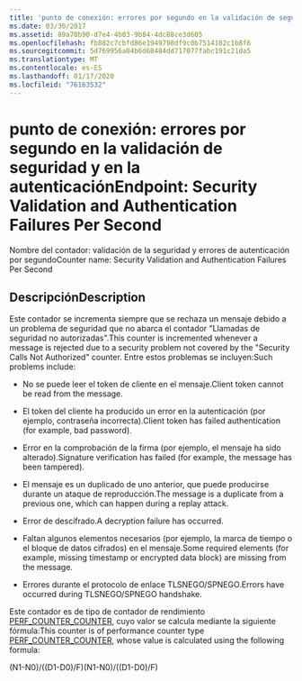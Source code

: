 ```yaml
---
title: 'punto de conexión: errores por segundo en la validación de seguridad y en la autenticación'
ms.date: 03/30/2017
ms.assetid: 89a70b90-d7e4-4b03-9b84-4dc88ce3d605
ms.openlocfilehash: fb882c7cbfd86e1949798df9c0b7514182c1b8f6
ms.sourcegitcommit: 5d769956a04b6d68484dd717077fabc191c21da5
ms.translationtype: MT
ms.contentlocale: es-ES
ms.lasthandoff: 01/17/2020
ms.locfileid: "76163532"
---
```

# <a name="endpoint-security-validation-and-authentication-failures-per-second"></a><span data-ttu-id="12eef-102">punto de conexión: errores por segundo en la validación de seguridad y en la autenticación</span><span class="sxs-lookup"><span data-stu-id="12eef-102">Endpoint: Security Validation and Authentication Failures Per Second</span></span>
<span data-ttu-id="12eef-103">Nombre del contador: validación de la seguridad y errores de autenticación por segundo</span><span class="sxs-lookup"><span data-stu-id="12eef-103">Counter name: Security Validation and Authentication Failures Per Second</span></span>  
  
## <a name="description"></a><span data-ttu-id="12eef-104">Descripción</span><span class="sxs-lookup"><span data-stu-id="12eef-104">Description</span></span>  
 <span data-ttu-id="12eef-105">Este contador se incrementa siempre que se rechaza un mensaje debido a un problema de seguridad que no abarca el contador "Llamadas de seguridad no autorizadas".</span><span class="sxs-lookup"><span data-stu-id="12eef-105">This counter is incremented whenever a message is rejected due to a security problem not covered by the "Security Calls Not Authorized" counter.</span></span> <span data-ttu-id="12eef-106">Entre estos problemas se incluyen:</span><span class="sxs-lookup"><span data-stu-id="12eef-106">Such problems include:</span></span>  
  
- <span data-ttu-id="12eef-107">No se puede leer el token de cliente en el mensaje.</span><span class="sxs-lookup"><span data-stu-id="12eef-107">Client token cannot be read from the message.</span></span>  
  
- <span data-ttu-id="12eef-108">El token del cliente ha producido un error en la autenticación (por ejemplo, contraseña incorrecta).</span><span class="sxs-lookup"><span data-stu-id="12eef-108">Client token has failed authentication (for example, bad password).</span></span>  
  
- <span data-ttu-id="12eef-109">Error en la comprobación de la firma (por ejemplo, el mensaje ha sido alterado).</span><span class="sxs-lookup"><span data-stu-id="12eef-109">Signature verification has failed (for example, the message has been tampered).</span></span>  
  
- <span data-ttu-id="12eef-110">El mensaje es un duplicado de uno anterior, que puede producirse durante un ataque de reproducción.</span><span class="sxs-lookup"><span data-stu-id="12eef-110">The message is a duplicate from a previous one, which can happen during a replay attack.</span></span>  
  
- <span data-ttu-id="12eef-111">Error de descifrado.</span><span class="sxs-lookup"><span data-stu-id="12eef-111">A decryption failure has occurred.</span></span>  
  
- <span data-ttu-id="12eef-112">Faltan algunos elementos necesarios (por ejemplo, la marca de tiempo o el bloque de datos cifrados) en el mensaje.</span><span class="sxs-lookup"><span data-stu-id="12eef-112">Some required elements (for example, missing timestamp or encrypted data block) are missing from the message.</span></span>  
  
- <span data-ttu-id="12eef-113">Errores durante el protocolo de enlace TLSNEGO/SPNEGO.</span><span class="sxs-lookup"><span data-stu-id="12eef-113">Errors have occurred during TLSNEGO/SPNEGO handshake.</span></span>  
  
 <span data-ttu-id="12eef-114">Este contador es de tipo de contador de rendimiento [PERF_COUNTER_COUNTER](https://docs.microsoft.com/previous-versions/windows/it-pro/windows-server-2003/cc740048(v=ws.10)), cuyo valor se calcula mediante la siguiente fórmula:</span><span class="sxs-lookup"><span data-stu-id="12eef-114">This counter is of performance counter type [PERF_COUNTER_COUNTER](https://docs.microsoft.com/previous-versions/windows/it-pro/windows-server-2003/cc740048(v=ws.10)), whose value is calculated using the following formula:</span></span>  
  
 <span data-ttu-id="12eef-115">(N1-N0)/((D1-D0)/F)</span><span class="sxs-lookup"><span data-stu-id="12eef-115">(N1-N0)/((D1-D0)/F)</span></span>
